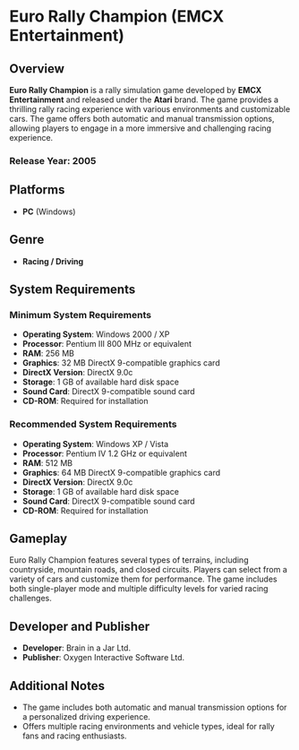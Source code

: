 # Euro Rally Champion (EMCX Entertainment)

## Overview
**Euro Rally Champion** is a rally simulation game developed by **EMCX Entertainment** and released under the **Atari** brand. The game provides a thrilling rally racing experience with various environments and customizable cars. The game offers both automatic and manual transmission options, allowing players to engage in a more immersive and challenging racing experience.

### Release Year: 2005

## Platforms
- **PC** (Windows)

## Genre
- **Racing / Driving**

## System Requirements

### Minimum System Requirements
- **Operating System**: Windows 2000 / XP
- **Processor**: Pentium III 800 MHz or equivalent
- **RAM**: 256 MB
- **Graphics**: 32 MB DirectX 9-compatible graphics card
- **DirectX Version**: DirectX 9.0c
- **Storage**: 1 GB of available hard disk space
- **Sound Card**: DirectX 9-compatible sound card
- **CD-ROM**: Required for installation

### Recommended System Requirements
- **Operating System**: Windows XP / Vista
- **Processor**: Pentium IV 1.2 GHz or equivalent
- **RAM**: 512 MB
- **Graphics**: 64 MB DirectX 9-compatible graphics card
- **DirectX Version**: DirectX 9.0c
- **Storage**: 1 GB of available hard disk space
- **Sound Card**: DirectX 9-compatible sound card
- **CD-ROM**: Required for installation

## Gameplay
Euro Rally Champion features several types of terrains, including countryside, mountain roads, and closed circuits. Players can select from a variety of cars and customize them for performance. The game includes both single-player mode and multiple difficulty levels for varied racing challenges.

## Developer and Publisher
- **Developer**: Brain in a Jar Ltd.
- **Publisher**: Oxygen Interactive Software Ltd.

## Additional Notes
- The game includes both automatic and manual transmission options for a personalized driving experience.
- Offers multiple racing environments and vehicle types, ideal for rally fans and racing enthusiasts.
